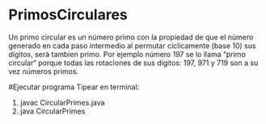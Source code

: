 # PrimosCirculares

Un primo circular es un número primo con la propiedad de que el número generado en cada paso intermedio al permutar cíclicamente (base 10) sus dígitos, será tambien primo. Por ejemplo número 197 se lo llama “primo circular“ porque todas las rotaciones de sus dígitos: 197, 971 y 719 son a su vez números primos.


#Ejecutar programa
Tipear en terminal:
1) javac CircularPrimes.java
2) java CircularPrimes

